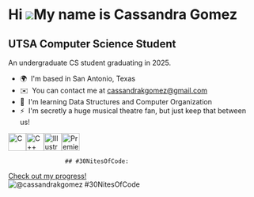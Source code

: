 Hi ![](https://user-images.githubusercontent.com/18350557/176309783-0785949b-9127-417c-8b55-ab5a4333674e.gif)My name is Cassandra Gomez
=======================================================================================================================================

UTSA Computer Science Student
-----------------------------

An undergraduate CS student graduating in 2025.

*   🌍  I'm based in San Antonio, Texas
*   ✉️  You can contact me at [cassandrakgomez@gmail.com](mailto:cassandrakgomez@gmail.com)
*   🧠  I'm learning Data Structures and Computer Organization
*   ⚡  I'm secretly a huge musical theatre fan, but just keep that between us! 
<p align="left">
<a href="https://docs.microsoft.com/en-us/cpp/?view=msvc-170" target="_blank" rel="noreferrer"><img src="https://raw.githubusercontent.com/danielcranney/readme-generator/main/public/icons/skills/c-colored.svg" width="36" height="36" alt="C" /></a><a href="https://docs.microsoft.com/en-us/cpp/?view=msvc-170" target="_blank" rel="noreferrer"><img src="https://raw.githubusercontent.com/danielcranney/readme-generator/main/public/icons/skills/cplusplus-colored.svg" width="36" height="36" alt="C++" /></a><a href="https://www.adobe.com/uk/products/illustrator.html" target="_blank" rel="noreferrer"><img src="https://raw.githubusercontent.com/danielcranney/readme-generator/main/public/icons/skills/illustrator-colored.svg" width="36" height="36" alt="Illustrator" /></a><a href="https://www.adobe.com/uk/products/premiere.html" target="_blank" rel="noreferrer"><img src="https://raw.githubusercontent.com/danielcranney/readme-generator/main/public/icons/skills/premierepro-colored.svg" width="36" height="36" alt="Premiere Pro" /></a>
                    </p>

                    ## #30NitesOfCode:
  [Check out my progress!](https://www.codedex.io/@cassandrakgomez/30-nites-of-code)  
  ![@cassandrakgomez #30NitesOfCode](https://www.codedex.io/api/petStatus?user=cassandrakgomez)
                    
               

